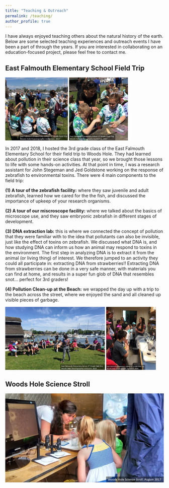 ```yaml
---
title: "Teaching & Outreach"
permalink: /teaching/
author_profile: true
---
```


I have always enjoyed teaching others about the natural history of the earth. Below are some selected teaching experiences and outreach events I have been a part of through the years. If you are interested in collaborating on an education-focused project, please feel free to contact me.

## East Falmouth Elementary School Field Trip


<p float="center">
  <img src="/images/EFES2017a-labeled.jpg" height = "200" />
  <img src="/images/EFES2017b-labeled.jpg" height = "200" /> 
</p>


In 2017 and 2018, I hosted the 3rd grade class of the East Falmouth Elementary School for their field trip to Woods Hole. They had learned about pollution in their science class that year, so we brought those lessons to life with some hands-on activities. At that point in time, I was a research assistant for John Stegeman and Jed Goldstone working on the response of zebrafish to environmental toxins. There were 4 main components to the field trip: 

**(1) A tour of the zebrafish facility:** where they saw juvenile and adult zebrafish, learned how we cared for the the fish, and discussed the importance of upkeep of your research organisms. 

**(2) A tour of our miscroscope facility:** where we talked about the basics of microscope use, and they saw embryonic zebrafish in different stages of development.

**(3) DNA extraction lab:** this is where we connected the concept of pollution that they were familiar with to the idea that pollutants can also be invisible, just like the effect of toxins on zebrafish. We discussed what DNA is, and how studying DNA can inform us how an animal may respond to toxins in the environment. The first step in analyzing DNA is to extract it from the animal (or living thing) of interest. We therefore jumped to an activity they could all participate in: extracting DNA from strawberries!! Extracting DNA from strawberries can be done in a very safe manner, with materials you can find at home, and results in a super fun glob of DNA that resembles snot... perfect for 3rd graders!

**(4) Pollution Clean-up at the Beach:** we wrapped the day up with a trip to the beach across the street, where we enjoyed the sand and all cleaned up visible pieces of garbage.


<p float="center">
  <img src="/images/EFES2018b-labeled.jpg" height = "200" />
  <img src="/images/EFES2018c-labeled.jpg" height = "200" /> 
</p>



<!-- ![EFES2018.](/images/EFES2018b-labeled.jpg)

![EFES2018.](/images/EFES2018c-labeled.jpg) -->

## Woods Hole Science Stroll

![Stroll.](/images/ScienceStroll1-labeled.jpg)

